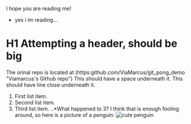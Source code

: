 I hope you are reading me!
- yes i im reading...
# H1 Attempting a header, should be big
The orinal repo is located at (https:github.com/ViaMarcus/git_pong_demo "Viamarcus's Github repo")
This should have a space underneath it.
This should have line close underneath it.  
1. First list item.
2. Second list item.
4. Third list item.
..*What happened to 3?
I think that is enough fooling around, so here is a picture of a penguin:
![cute penguin](https://en.wikipedia.org/wiki/Penguin#/media/File:Penguin_in_Antarctica_jumping_out_of_the_water.jpg)
